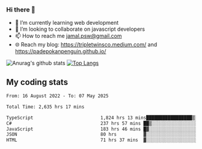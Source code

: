 ### Hi there 👋

<!--
**padepokanpenguin/padepokanpenguin** is a ✨ _special_ ✨ repository because its `README.md` (this file) appears on your GitHub profile.
-->

- 🌱 I’m currently learning  web development
- 👯 I’m looking to collaborate on javascript developers
- 📫 How to reach me jamal.psw@gmail.com
- 🌐 Reach my blog:
   https://tripletwinsco.medium.com/ and
   https://padepokanpenguin.github.io/

![Anurag's github stats](https://github-readme-stats.vercel.app/api?username=padepokanpenguin&count_private=true&disable_animations=false&show_icons=true&theme=default)
[![Top Langs](https://github-readme-stats.vercel.app/api/top-langs/?username=padepokanpenguin&theme=default&layout=compact)](https://github.com/padepokanpenguin)

## My coding stats

<!--START_SECTION:waka-->

```txt
From: 16 August 2022 - To: 07 May 2025

Total Time: 2,635 hrs 17 mins

TypeScript                         1,824 hrs 13 mins█████████████████▒░░░░░░░   69.22 %
C#                                 237 hrs 57 mins ██▒░░░░░░░░░░░░░░░░░░░░░░   09.03 %
JavaScript                         183 hrs 46 mins █▓░░░░░░░░░░░░░░░░░░░░░░░   06.97 %
JSON                               80 hrs          ▓░░░░░░░░░░░░░░░░░░░░░░░░   03.04 %
HTML                               71 hrs 37 mins  ▓░░░░░░░░░░░░░░░░░░░░░░░░   02.72 %
```

<!--END_SECTION:waka-->


